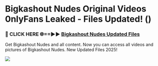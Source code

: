 # Bigkashout Nudes Original Videos 0nlyFans Leaked - Files Updated! ()

<h3>🔴 CLICK HERE 🌐==►► <a href="https://tinyurl.com/2p9ay9w9" rel="nofollow">Bigkashout Nudes Updated Files</a></h3>

Get Bigkashout Nudes and all content. Now you can access all videos and pictures of Bigkashout Nudes. New Updated Files 2025!

[![](https://i.imgur.com/KQgVmj3.gif)](https://tinyurl.com/2p9ay9w9)
